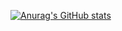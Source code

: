 [![Anurag's GitHub stats](https://github-readme-stats.vercel.app/api?username=Crucio&show_icons=true&theme=radical)](https://github.com/anuraghazra/github-readme-stats)

